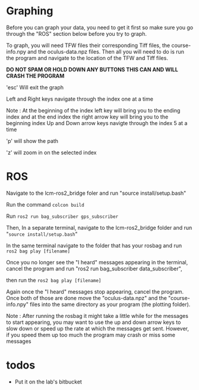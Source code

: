 # Graphing
Before you can graph your data, you need to get it first so make sure you go through the "ROS" section below before you try to graph.

To graph, you will need TFW files their corresponding Tiff files, the course-info.npy and the oculus-data.npz files.
Then all you will need to do is run the program and navigate to the location of the TFW and Tiff files.

**DO NOT SPAM OR HOLD DOWN ANY BUTTONS THIS CAN AND WILL CRASH THE PROGRAM**

'esc' Will exit the graph

Left and Right keys navigate through the index one at a time 

Note : At the beginning of the index left key will bring you to the ending index and at the end index the right arrow key will bring you to the beginning index
Up and Down arrow keys navigte through the index 5 at a time

'p' will show the path

'z' will zoom in on the selected index

# ROS
Navigate to the lcm-ros2_bridge foler and run "source install/setup.bash"

Run the command `colcon build`

Run `ros2 run bag_subscriber gps_subscriber`

Then, In a separate terminal, navigate to the lcm-ros2_bridge folder and run "`source install/setup.bash`"

In the same terminal navigate to the folder that has your rosbag and run `ros2 bag play [filename]`

Once you no longer see the "I heard" messages appearing in the terminal, cancel the program and
run "ros2 run bag_subscriber data_subscriber",

then run the `ros2 bag play [filename]`

Again once the "I heard" messages stop appearing, cancel the program.
Once both of those are done move the "oculus-data.npz" and the "course-info.npy" files into the same directory as your program (the plotting folder).

Note : After running the rosbag it might take a little while for the messages to start appearing, you may want to use the up and down arrow keys to slow down or speed up the rate at which the messages get sent. However, if you speed them up too much the program may crash or miss some messages

 # todos

 - Put it on the lab's bitbucket 